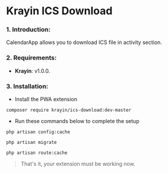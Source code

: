 # Krayin ICS Download

### 1. Introduction:
CalendarApp allows you to download ICS file in activity section.

### 2. Requirements:

* **Krayin**: v1.0.0.

### 3. Installation:
* Install the PWA extension
```
composer require krayin/ics-download:dev-master
```

* Run these commands below to complete the setup

```
php artisan config:cache
```

```
php artisan migrate
```

```
php artisan route:cache
```
> That's it, your extension must be working now.
